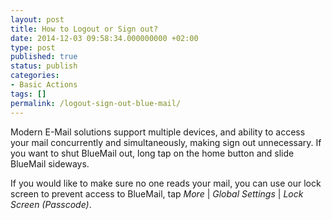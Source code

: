 ```yaml
---
layout: post
title: How to Logout or Sign out?
date: 2014-12-03 09:58:34.000000000 +02:00
type: post
published: true
status: publish
categories:
- Basic Actions
tags: []
permalink: /logout-sign-out-blue-mail/
---
```


Modern E-Mail solutions support multiple devices, and ability to access your mail concurrently and simultaneously, making sign out unnecessary. If you want to shut BlueMail out, long tap on the home button and slide BlueMail sideways.

If you would like to make sure no one reads your mail, you can use our lock screen to prevent access to BlueMail, tap *More* \| *Global Settings* \| *Lock Screen (Passcode)*.